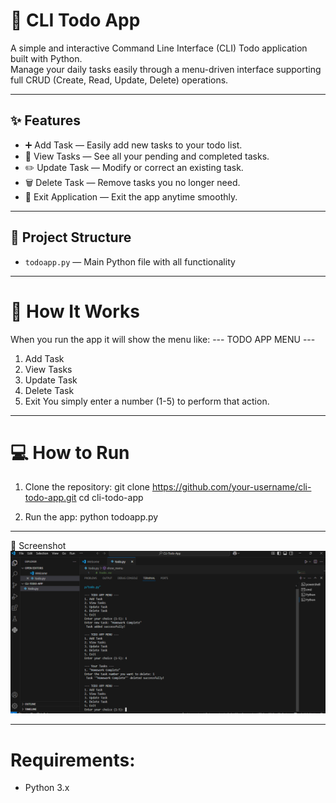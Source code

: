 # 📝 CLI Todo App

A simple and interactive Command Line Interface (CLI) Todo application built with Python.  
Manage your daily tasks easily through a menu-driven interface supporting full CRUD (Create, Read, Update, Delete) operations.

---

## ✨ Features

- ➕ Add Task — Easily add new tasks to your todo list.
- 👀 View Tasks — See all your pending and completed tasks.
- ✏️ Update Task — Modify or correct an existing task.
- 🗑️ Delete Task — Remove tasks you no longer need.
- 🚪 Exit Application — Exit the app anytime smoothly.

---

## 📁 Project Structure

- `todoapp.py` — Main Python file with all functionality

---

# 🧠 How It Works
When you run the app it will show the menu like:
--- TODO APP MENU ---
1. Add Task
2. View Tasks
3. Update Task
4. Delete Task
5. Exit
You simply enter a number (1-5) to perform that action.

---

# 💻 How to Run
1. Clone the repository:
git clone https://github.com/your-username/cli-todo-app.git cd cli-todo-app

2. Run the app:
python todoapp.py

---

📌 Screenshot
![Main Menu](screenshots/result.png)

---

# Requirements:
- Python 3.x


